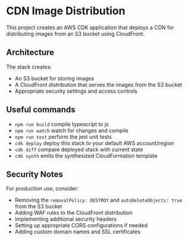 # CDN Image Distribution

This project creates an AWS CDK application that deploys a CDN for distributing images from an S3 bucket using CloudFront.

## Architecture

The stack creates:
- An S3 bucket for storing images
- A CloudFront distribution that serves the images from the S3 bucket
- Appropriate security settings and access controls

## Useful commands

* `npm run build`   compile typescript to js
* `npm run watch`   watch for changes and compile
* `npm run test`    perform the jest unit tests
* `cdk deploy`      deploy this stack to your default AWS account/region
* `cdk diff`        compare deployed stack with current state
* `cdk synth`       emits the synthesized CloudFormation template

## Security Notes

For production use, consider:
- Removing the `removalPolicy: DESTROY` and `autoDeleteObjects: true` from the S3 bucket
- Adding WAF rules to the CloudFront distribution
- Implementing additional security headers
- Setting up appropriate CORS configurations if needed
- Adding custom domain names and SSL certificates